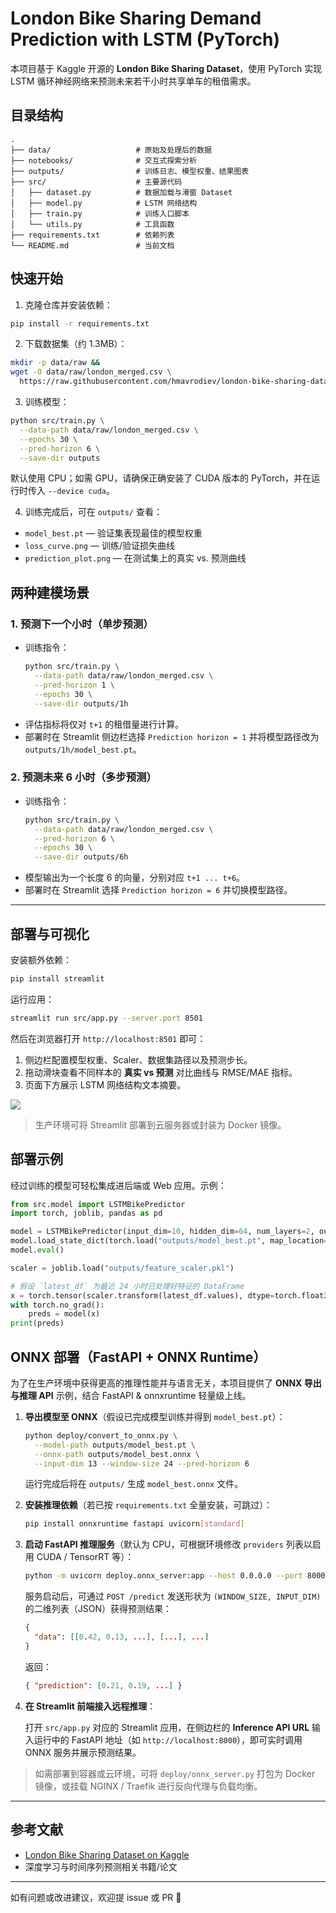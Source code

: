 # London Bike Sharing Demand Prediction with LSTM (PyTorch)

本项目基于 Kaggle 开源的 **London Bike Sharing Dataset**，使用 PyTorch 实现 LSTM 循环神经网络来预测未来若干小时共享单车的租借需求。

## 目录结构

```text
.
├── data/                   # 原始及处理后的数据
├── notebooks/              # 交互式探索分析
├── outputs/                # 训练日志、模型权重、结果图表
├── src/                    # 主要源代码
│   ├── dataset.py          # 数据加载与滑窗 Dataset
│   ├── model.py            # LSTM 网络结构
│   ├── train.py            # 训练入口脚本
│   └── utils.py            # 工具函数
├── requirements.txt        # 依赖列表
└── README.md               # 当前文档
```

## 快速开始

1. 克隆仓库并安装依赖：

```bash
pip install -r requirements.txt
```

2. 下载数据集（约 1.3MB）：

```bash
mkdir -p data/raw && 
wget -O data/raw/london_merged.csv \
  https://raw.githubusercontent.com/hmavrodiev/london-bike-sharing-dataset/master/london_merged.csv
```

3. 训练模型：

```bash
python src/train.py \
  --data-path data/raw/london_merged.csv \
  --epochs 30 \
  --pred-horizon 6 \
  --save-dir outputs
```

默认使用 CPU；如需 GPU，请确保正确安装了 CUDA 版本的 PyTorch，并在运行时传入 `--device cuda`。

4. 训练完成后，可在 `outputs/` 查看：

* `model_best.pt` — 验证集表现最佳的模型权重
* `loss_curve.png` — 训练/验证损失曲线
* `prediction_plot.png` — 在测试集上的真实 vs. 预测曲线

## 两种建模场景

### 1. 预测下一个小时（单步预测）

- 训练指令：
  ```bash
  python src/train.py \
    --data-path data/raw/london_merged.csv \
    --pred-horizon 1 \
    --epochs 30 \
    --save-dir outputs/1h
  ```
- 评估指标将仅对 `t+1` 的租借量进行计算。
- 部署时在 Streamlit 侧边栏选择 `Prediction horizon = 1` 并将模型路径改为 `outputs/1h/model_best.pt`。

### 2. 预测未来 6 小时（多步预测）

- 训练指令：
  ```bash
  python src/train.py \
    --data-path data/raw/london_merged.csv \
    --pred-horizon 6 \
    --epochs 30 \
    --save-dir outputs/6h
  ```
- 模型输出为一个长度 6 的向量，分别对应 `t+1 ... t+6`。
- 部署时在 Streamlit 选择 `Prediction horizon = 6` 并切换模型路径。

---

## 部署与可视化

安装额外依赖：
```bash
pip install streamlit
```
运行应用：
```bash
streamlit run src/app.py --server.port 8501
```
然后在浏览器打开 `http://localhost:8501` 即可：

1. 侧边栏配置模型权重、Scaler、数据集路径以及预测步长。
2. 拖动滑块查看不同样本的 **真实 vs 预测** 对比曲线与 RMSE/MAE 指标。
3. 页面下方展示 LSTM 网络结构文本摘要。

![](docs/screenshot.png)

> 生产环境可将 Streamlit 部署到云服务器或封装为 Docker 镜像。

## 部署示例

经过训练的模型可轻松集成进后端或 Web 应用。示例：

```python
from src.model import LSTMBikePredictor
import torch, joblib, pandas as pd

model = LSTMBikePredictor(input_dim=10, hidden_dim=64, num_layers=2, output_dim=6)
model.load_state_dict(torch.load("outputs/model_best.pt", map_location="cpu"))
model.eval()

scaler = joblib.load("outputs/feature_scaler.pkl")

# 假设 `latest_df` 为最近 24 小时已处理好特征的 DataFrame
x = torch.tensor(scaler.transform(latest_df.values), dtype=torch.float32).unsqueeze(0)
with torch.no_grad():
    preds = model(x)
print(preds)
```

## ONNX 部署（FastAPI + ONNX Runtime）

为了在生产环境中获得更高的推理性能并与语言无关，本项目提供了 **ONNX 导出与推理 API** 示例，结合 FastAPI & onnxruntime 轻量级上线。

1. **导出模型至 ONNX**（假设已完成模型训练并得到 `model_best.pt`）：

   ```bash
   python deploy/convert_to_onnx.py \
     --model-path outputs/model_best.pt \
     --onnx-path outputs/model_best.onnx \
     --input-dim 13 --window-size 24 --pred-horizon 6
   ```

   运行完成后将在 `outputs/` 生成 `model_best.onnx` 文件。

2. **安装推理依赖**（若已按 `requirements.txt` 全量安装，可跳过）：

   ```bash
   pip install onnxruntime fastapi uvicorn[standard]
   ```

3. **启动 FastAPI 推理服务**（默认为 CPU，可根据环境修改 `providers` 列表以启用 CUDA / TensorRT 等）：

   ```bash
   python -m uvicorn deploy.onnx_server:app --host 0.0.0.0 --port 8000
   ```

   服务启动后，可通过 `POST /predict` 发送形状为 `(WINDOW_SIZE, INPUT_DIM)` 的二维列表（JSON）获得预测结果：

   ```json
   {
     "data": [[0.42, 0.13, ...], [...], ...]
   }
   ```

   返回：

   ```json
   { "prediction": [0.21, 0.19, ...] }
   ```

4. **在 Streamlit 前端接入远程推理**：

   打开 `src/app.py` 对应的 Streamlit 应用，在侧边栏的 **Inference API URL** 输入运行中的 FastAPI 地址（如 `http://localhost:8000`），即可实时调用 ONNX 服务并展示预测结果。

> 如需部署到容器或云环境，可将 `deploy/onnx_server.py` 打包为 Docker 镜像，或挂载 NGINX / Traefik 进行反向代理与负载均衡。

---

## 参考文献

* [London Bike Sharing Dataset on Kaggle](https://www.kaggle.com/datasets/hmavrodiev/london-bike-sharing-dataset)
* 深度学习与时间序列预测相关书籍/论文

---

如有问题或改进建议，欢迎提 issue 或 PR 🙌